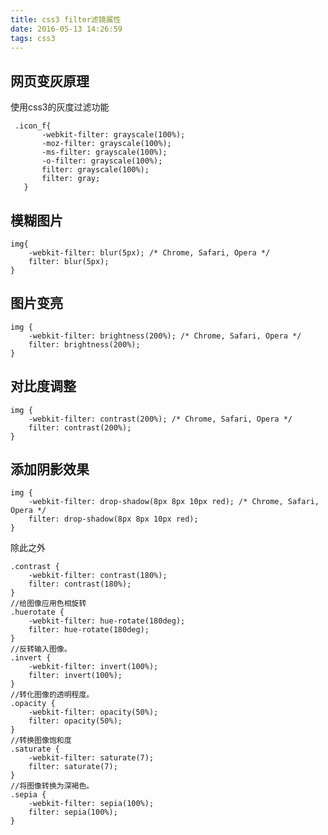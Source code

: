 ```yaml
---
title: css3 filter滤镜属性
date: 2016-05-13 14:26:59
tags: css3
---
```

## 网页变灰原理
使用css3的灰度过滤功能

     .icon_f{
           -webkit-filter: grayscale(100%);
           -moz-filter: grayscale(100%);
           -ms-filter: grayscale(100%);
           -o-filter: grayscale(100%);    
           filter: grayscale(100%);
           filter: gray;
       }
## 模糊图片      

    img{
        -webkit-filter: blur(5px); /* Chrome, Safari, Opera */
        filter: blur(5px);
    }
    
## 图片变亮

    img {
        -webkit-filter: brightness(200%); /* Chrome, Safari, Opera */
        filter: brightness(200%);
    }
## 对比度调整

    img {
        -webkit-filter: contrast(200%); /* Chrome, Safari, Opera */
        filter: contrast(200%);
    }
## 添加阴影效果

    img {
        -webkit-filter: drop-shadow(8px 8px 10px red); /* Chrome, Safari, Opera */
        filter: drop-shadow(8px 8px 10px red);
    }
    
除此之外

    .contrast {
        -webkit-filter: contrast(180%);
        filter: contrast(180%);
    }
    //给图像应用色相旋转
    .huerotate {
        -webkit-filter: hue-rotate(180deg);
        filter: hue-rotate(180deg);
    }
    //反转输入图像。
    .invert {
        -webkit-filter: invert(100%);
        filter: invert(100%);
    }
    //转化图像的透明程度。
    .opacity {
        -webkit-filter: opacity(50%);
        filter: opacity(50%);
    }
    //转换图像饱和度
    .saturate {
        -webkit-filter: saturate(7);
        filter: saturate(7);
    }
    //将图像转换为深褐色。
    .sepia {
        -webkit-filter: sepia(100%);
        filter: sepia(100%);
    }
 